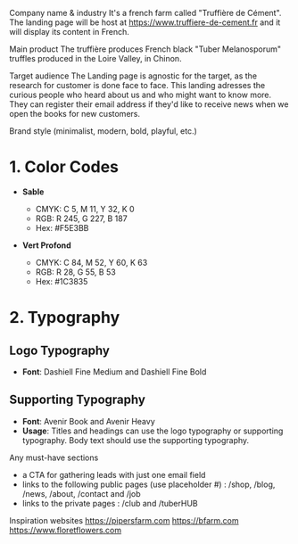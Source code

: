 Company name & industry
It's a french farm called "Truffière de Cément". The landing page will be host at https://www.truffiere-de-cement.fr and it will display its content in French.

Main product
The truffière produces French black "Tuber Melanosporum" truffles produced in the Loire Valley, in Chinon.

Target audience
The Landing page is agnostic for the target, as the research for customer is done face to face. This landing adresses the curious people who heard about us and who might want to know more. They can register their email address if they'd like to receive news when we open the books for new customers.

Brand style (minimalist, modern, bold, playful, etc.)
# 1. Color Codes
- **Sable**  
  - CMYK: C 5, M 11, Y 32, K 0  
  - RGB: R 245, G 227, B 187  
  - Hex: #F5E3BB  

- **Vert Profond**  
  - CMYK: C 84, M 52, Y 60, K 63  
  - RGB: R 28, G 55, B 53  
  - Hex: #1C3835

# 2. Typography

## Logo Typography
- **Font**: Dashiell Fine Medium and Dashiell Fine Bold

## Supporting Typography
- **Font**: Avenir Book and Avenir Heavy
- **Usage**: Titles and headings can use the logo typography or supporting typography. Body text should use the supporting typography.

Any must-have sections
- a CTA for gathering leads with just one email field
- links to the following public pages (use placeholder #) : /shop, /blog, /news, /about, /contact and /job
- links to the private pages : /club and /tuberHUB

Inspiration websites
https://pipersfarm.com
https://bfarm.com
https://www.floretflowers.com